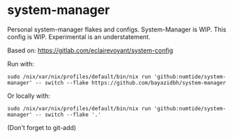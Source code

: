 # system-manager
Personal system-manager flakes and configs. System-Manager is WIP. This config is WIP. Experimental is an understatement.

Based on: https://gitlab.com/eclairevoyant/system-config

Run with:

```
sudo /nix/var/nix/profiles/default/bin/nix run 'github:numtide/system-manager' -- switch --flake https://github.com/bayazidbh/system-manager
```

Or locally with:

```
sudo /nix/var/nix/profiles/default/bin/nix run 'github:numtide/system-manager' -- switch --flake '.'
```

(Don't forget to git-add)
